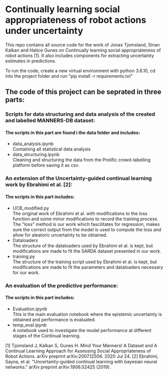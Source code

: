 # Continually learning social appropriateness of robot actions under uncertainty
This repo contains all source code for the work of Jonas Tjomsland, Sinan Kalkan and Hatice Gunes on Continually learning social appropriateness of robot actions [1]. It also includes components for extracting uncertainty estimates in predictions.

To run the code, create a new virtual environment with python 3.6.10, cd into the project folder and run "pip install -r requirements.txt"

## The code of this project can be seprated in three parts:
### Scripts for data structuring and data analysis of the created and labelled MANNERS-DB dataset:
#### The scripts in this part are found i the data folder and includes:
- data_analysis.ipynb\
Containing all statistical data analysis
- data_structuring.ipynb\
Cleaning and structuring the data from the Prolific crowd-labelling platform before saving it as csv.
### An extension of the Uncertainty-guided continual learning work by Ebrahimi et al. [2]:
#### The scripts in this part includes:
- UCB_modified.py\
The original work of Ebrahimi et al. with modifications to the loss function and some minor modifications to record the training process. The "loss" method is our 
work which fascilitates for regression, makes sure the correct output from the model is used to compute the loss and allow for aleatoric uncertainty to be obtained.
- Dataloaders\
The structure of the dataloaders used by Ebrahimi et al. is kept, but modifications are made to fit the SARDA dataset presented in our work.
- training.py\
The structure of the training script used by Ebrahimi et al. is kept, but modifications are made to fit the parameters and dataloaders necessary for our work.
### An evaluation of the predictive performance:
#### The scripts in this part includes:
- Evaluation.ipynb\
This is the main evaluation notebook where the epistemic uncertainty is obtained and performance is evaluated.
- temp_eval.ipynb\
A notebook used to investigate the model performance at different stages of the Continual learning.


[1] Tjomsland J, Kalkan S, Gunes H. Mind Your Manners! A Dataset and A Continual Learning Approach for Assessing Social Appropriateness of Robot Actions. arXiv preprint arXiv:2007.12506. 2020 Jul 24.
[2] Ebrahimi, Sayna, et al. "Uncertainty-guided continual learning with bayesian neural networks." arXiv preprint arXiv:1906.02425 (2019).


